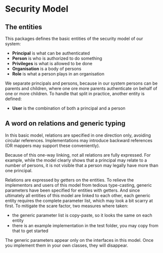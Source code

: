 # Security Model

## The entities

This packages defines the basic entities of the security model of
our system:

* **Principal** is what can be authenticated
* **Person** is who is authorized to do something
* **Privileges** is what is allowed to be done
* **Organisation** is a body of persons
* **Role** is what a person plays in an organisation

We separate principals and persons, because in our system persons
can be parents and children, where one ore more parents authenticate
on behalf of one or more children. To handle that split in practice,
another entity is defined:

* **User** is the combination of both a principal and a person

## A word on relations and generic typing

In this basic model, relations are specified in one direction only,
avoiding circular references. Implementations may introduce backward
references (OR mappers may support these conveniently).

Because of this one-way linking, not all relations are fully
expressed. For example, while the model clearly shows that a
principal may relate to a number of persons, it is not visible
that a person may legally have more than one principal.

Relations are expressed by getters on the entities. To relieve
the implementors and users of this model from tedious type-casting,
generic parameters have been specified for entities with getters.
And since ultimately all entities of this model are linked to each
other, each generic entity requires the complete parameter list,
which may look a bit scarry at first. To mitigate the scare factor,
two measures where taken:

* the generic parameter list is copy-paste, so it looks the same
on each entity
* there is an example implementation in the test folder, you may
copy from that to get started

The generic parameters appear only on the interfaces in this model.
Once you implement them in your own classes, they will disappear.
